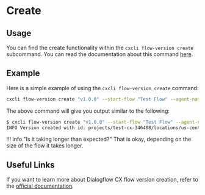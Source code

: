 # Create


## Usage

You can find the create functionality within the `cxcli flow-version create` subcommand. You can read the documentation about this command [here](/cmd/cxcli_flow-version_create).

## Example

Here is a simple example of using the `cxcli flow-version create` command:

```sh
cxcli flow-version create "v1.0.0" --start-flow "Test Flow" --agent-name test-agent --project-id test-cx-346408 --location-id us-central1 --description "My flow version"
```

The above command will give you output similar to the following:

```sh
$ cxcli flow-version create "v1.0.0" --start-flow "Test Flow" --agent-name test-agent --project-id test-cx-346408 --location-id us-central1 --description "My flow version"
INFO Version created with id: projects/test-cx-346408/locations/us-central1/agents/40278ea0-c0fc-4d9a-a4d4-caa68d86295f/flows/b23e0247-2dd4-4d86-a23a-a289569480d4/versions/6
```

!!! info "Is it taking longer than expected?"
    That is okay, depending on the size of the flow it takes longer.

## Useful Links

If you want to learn more about Dialogflow CX flow version creation, refer to the [official documentation](https://cloud.google.com/dialogflow/cx/docs/concept/version).
